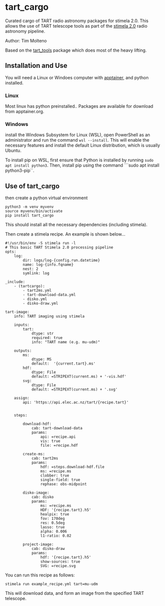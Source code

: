 # tart_cargo

Curated cargo of TART radio astronomy packages for stimela 2.0. This allows the use of TART telescope tools as part of the [stimela 2.0](https://github.com/caracal-pipeline/stimela/) radio astronomy pipeline.

Author: Tim Molteno

Based on the [tart_tools](https://github.com/tart-telescope/tools) package which does most of the heavy lifting.

## Installation and Use

You will need a Linux or Windoes computer with [apptainer](https://apptainer.org/), and python installed.

### Linux

Most linux has python preinstalled.. Packages are available for download from apptainer.org. 

### Windows

install the Windows Subsystem for Linux (WSL), open PowerShell as an administrator and run the command ```wsl --install```. This will enable the necessary features and install the default Linux distribution, which is usually Ubuntu. 

To install pip on WSL, first ensure that Python is installed by running ```sudo apt install python3```. Then, install pip using the command ```sudo apt install python3-pip``.


## Use of tart_cargo

then create a python virtual environment

    python3 -m venv myvenv
    source myvenv/bin/activate
    pip install tart_cargo

This should install all the necessary dependencies (including stimela).

Then create a stimela recipe. An example is shown below...

```
#!/usr/bin/env -S stimela run -l
# This basic TART Stimela 2.0 processing pipeline
opts:
    log:
        dir: logs/log-{config.run.datetime}
        name: log-{info.fqname}
        nest: 2
        symlink: log

_include:
    - (tartcargo):
        - tart2ms.yml
        - tart-download-data.yml
        - disko.yml
        - disko-draw.yml

tart-image:
    info: TART imaging using stimela

    inputs:
        tart:
            dtype: str
            required: true
            info: "TART name (e.g. mu-udm)"

    outputs:
        ms:
            dtype: MS
            default:  '{current.tart}.ms'
        hdf:
            dtype: File
            default: =STRIPEXT(current.ms) + '-vis.hdf'
        svg:
            dtype: File
            default: =STRIPEXT(current.ms) + '.svg'

    assign:
        api: 'https://api.elec.ac.nz/tart/{recipe.tart}'


    steps:

        download-hdf:
            cab: tart-download-data
            params:
                api: =recipe.api
                vis: true
                file: =recipe.hdf

        create-ms:
            cab: tart2ms
            params:
                hdf: =steps.download-hdf.file
                ms: =recipe.ms
                clobber: true
                single-field: true
                rephase: obs-midpoint

        disko-image:
            cab: disko
            params:
                ms: =recipe.ms
                HDF: '{recipe.tart}.h5'
                healpix: true
                fov: 170deg
                res: 0.5deg
                lasso: true
                alpha: 0.006
                l1-ratio: 0.02

        project-image:
            cab: disko-draw
            params:
                hdf: '{recipe.tart}.h5'
                show-sources: true
                SVG: =recipe.svg
```

You can run this recipe as follows:

    stimela run example_recipe.yml tart=mu-udm
    
This will download data, and form an image from the specified TART telescope.
